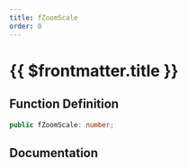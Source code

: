 ```yaml
---
title: fZoomScale
order: 0
---
```


# {{ $frontmatter.title }}

## Function Definition

```ts
public fZoomScale: number;
```

## Documentation

<!--@include: ./parts/fZoomScale.md-->
